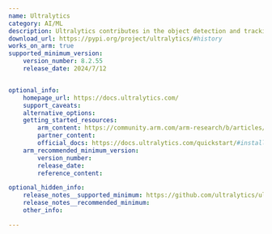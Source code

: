 ```yaml
---
name: Ultralytics
category: AI/ML
description: Ultralytics contributes in the object detection and tracking, image classification, instance segmentation, and pose estimation tasks.
download_url: https://pypi.org/project/ultralytics/#history
works_on_arm: true
supported_minimum_version:
    version_number: 8.2.55
    release_date: 2024/7/12


optional_info:
    homepage_url: https://docs.ultralytics.com/
    support_caveats:
    alternative_options:
    getting_started_resources:
        arm_content: https://community.arm.com/arm-research/b/articles/posts/ensuring-your-ai-is-sure
        partner_content:
        official_docs: https://docs.ultralytics.com/quickstart/#install-ultralytics
    arm_recommended_minimum_version:
        version_number:
        release_date:
        reference_content:

optional_hidden_info:
    release_notes__supported_minimum: https://github.com/ultralytics/ultralytics/releases/tag/v8.2.55
    release_notes__recommended_minimum:
    other_info:

---
```

